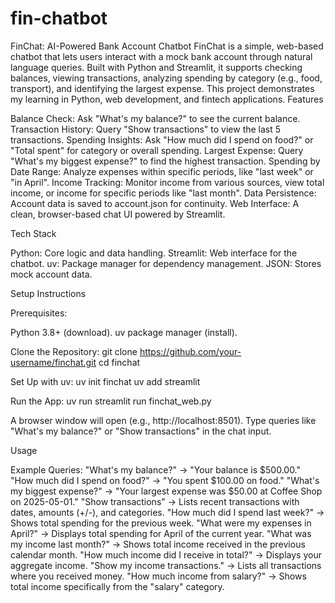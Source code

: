 # fin-chatbot
FinChat: AI-Powered Bank Account Chatbot
FinChat is a simple, web-based chatbot that lets users interact with a mock bank account through natural language queries. Built with Python and Streamlit, it supports checking balances, viewing transactions, analyzing spending by category (e.g., food, transport), and identifying the largest expense. This project demonstrates my learning in Python, web development, and fintech applications.
Features

Balance Check: Ask "What's my balance?" to see the current balance.
Transaction History: Query "Show transactions" to view the last 5 transactions.
Spending Insights: Ask "How much did I spend on food?" or "Total spent" for category or overall spending.
Largest Expense: Query "What's my biggest expense?" to find the highest transaction.
Spending by Date Range: Analyze expenses within specific periods, like "last week" or "in April".
Income Tracking: Monitor income from various sources, view total income, or income for specific periods like "last month".
Data Persistence: Account data is saved to account.json for continuity.
Web Interface: A clean, browser-based chat UI powered by Streamlit.

Tech Stack

Python: Core logic and data handling.
Streamlit: Web interface for the chatbot.
uv: Package manager for dependency management.
JSON: Stores mock account data.

Setup Instructions

Prerequisites:

Python 3.8+ (download).
uv package manager (install).


Clone the Repository:
git clone https://github.com/your-username/finchat.git
cd finchat


Set Up with uv:
uv init finchat
uv add streamlit


Run the App:
uv run streamlit run finchat_web.py


A browser window will open (e.g., http://localhost:8501).
Type queries like "What's my balance?" or "Show transactions" in the chat input.



Usage

Example Queries:
"What's my balance?" → "Your balance is $500.00."
"How much did I spend on food?" → "You spent $100.00 on food."
"What's my biggest expense?" → "Your largest expense was $50.00 at Coffee Shop on 2025-05-01."
"Show transactions" → Lists recent transactions with dates, amounts (+/-), and categories.
"How much did I spend last week?" → Shows total spending for the previous week.
"What were my expenses in April?" → Displays total spending for April of the current year.
"What was my income last month?" → Shows total income received in the previous calendar month.
"How much income did I receive in total?" → Displays your aggregate income.
"Show my income transactions." → Lists all transactions where you received money.
"How much income from salary?" → Shows total income specifically from the "salary" category.




